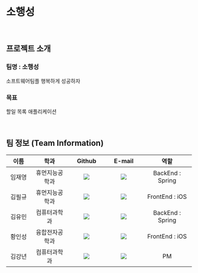 # 소행성
<br>

## 프로젝트 소개

### 팀명 : 소행성
소프트웨어팀플 행복하게 성공하자

### 목표
할일 목록 애플리케이션

<br>

## 팀 정보 (Team Information)
<table width="65%">
    <thead>
        <tr>
            <th style="text-align:center" width="10%">이름</th>
            <th style="text-align:center" width="15%">학과</th>
            <th width="15%" style="text-align:center">Github</th>
            <th width="15%" style="text-align:center">E-mail</th>
            <th width="20%" style="text-align:center">역할</th>
        </tr> 
    </thead>
    <tbody>	     
        <tr>
            <td width="10%" align="center">임재영</td>
            <td width="15%" align="center">휴먼지능공학과</td>
            <td width="15%" align="center">	
                <a href="https://github.com/limjustin">
                <img src="https://img.shields.io/badge/limjustin-655ced?style=social&logo=github"/>
                </a>
            </td>
            <td width="15%" align="center">
                <a href="?@gmail.com"><img src="https://img.shields.io/static/v1?label=&message=?@gmail.com&color=lightblue&style=flat-square&logo=gmail"></a>
            </td>
            <td width="20%" align="center"> BackEnd : Spring</td>
        </tr>        
        <tr>
            <td width="10%" align="center">김필규</td>
            <td width="15%" align="center">휴먼지능공학과</td>
            <td width="15%" align="center">	
                <a href="https://github.com/pingu00">
                <img src="https://img.shields.io/badge/pingu00-655ced?style=social&logo=github"/>
                </a>
            </td>
            <td width="15%" align="center">
                <a href="?@naver.com"><img src="https://img.shields.io/static/v1?label=&message=?@naver.com&color=lightblue&style=flat-square&logo=naver"></a>
            </td>
            <td width="20%" align="center"> FrontEnd : iOS </td>
        </tr>    
        <tr>
        <td width="10%" align="center">김유민</td>
        <td width="15%" align="center">컴퓨터과학과</td>
        <td width="15%" align="center">	
            <a href="https://github.com/minyou2675">
            <img src="https://img.shields.io/badge/minyou2675-655ced?style=social&logo=github"/>
            </a>
        </td>
        <td width="15%" align="center">
        <a href="?@naver.com"><img src="https://img.shields.io/static/v1?label=&message=?@naver.com&color=lightblue&style=flat-square&logo=naver"></a>
        <td width="20%" align="center"> BackEnd : Spring </td>
        </tr>
        <tr>
            <td width="10%" align="center">황인성</td>
            <td width="15%" align="center">융합전자공학과</td>
            <td width="15%" align="center">	
                <a href="https://github.com/Fiddich-Dev">
                <img src="https://img.shields.io/badge/Fiddich--Dev-655ced?style=social&logo=github"/>
                </a>
            </td>
            <td width="15%" align="center">
                <a href="hiws99@naver.com"><img src="https://img.shields.io/static/v1?label=&message=?@gmail.com&color=lightblue&style=flat-square&logo=gmail"></a>
            </td>
            <td width="20%" align="center"> FrontEnd : iOS</td>
        </tr>  
        <tr>
            <td width="10%" align="center">김강년</td>
            <td width="15%" align="center">컴퓨터과학과</td>
            <td width="15%" align="center">	
                <a href="https://github.com/pop7523">
                <img src="https://img.shields.io/badge/pop7523-655ced?style=social&logo=github"/>
                </a>
            </td>
            <td width="15%" align="center">
                <a href="rkdsus7@naver.com"><img src="https://img.shields.io/static/v1?label=&message=rkdsus7@naver.com&color=lightblue&style=flat-square&logo=naver"></a>
            </td>
            <td width="20%" align="center"> PM </td>
        </tr> 
    </tbody>
</table>
